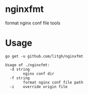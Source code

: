 # nginxfmt
format nginx conf file tools

# Usage

```
go get -u github.com/litgh/nginxfmt
```

```
Usage of ./nginxfmt:
  -d string
    	nginx conf dir
  -f string
    	format nginx conf file path
  -i	override origin file
```
